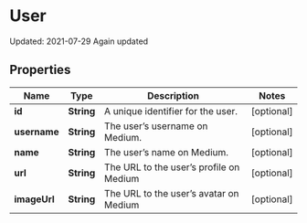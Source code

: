 
# User

Updated: 2021-07-29
Again updated

## Properties
Name | Type | Description | Notes
------------ | ------------- | ------------- | -------------
**id** | **String** | A unique identifier for the user. |  [optional]
**username** | **String** | The user’s username on Medium. |  [optional]
**name** | **String** | The user’s name on Medium. |  [optional]
**url** | **String** | The URL to the user’s profile on Medium |  [optional]
**imageUrl** | **String** | The URL to the user’s avatar on Medium |  [optional]



